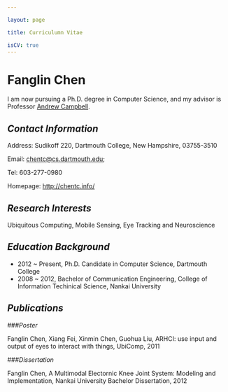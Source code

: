 ```yaml
---

layout: page

title: Curriculumn Vitae

isCV: true
---
```



# Fanglin Chen

I am now pursuing a Ph.D. degree in Computer Science, and my advisor is Professor [Andrew Campbell](http://www.cs.dartmouth.edu/~campbell/).

## *Contact Information*


Address: Sudikoff 220, Dartmouth College, New Hampshire, 03755-3510

Email: chentc@cs.dartmouth.edu;
 
Tel: 603-277-0980

Homepage: <http://chentc.info/>


## *Research Interests*


Ubiquitous Computing, Mobile Sensing, Eye Tracking and Neuroscience


## *Education Background*


- 2012 ~ Present, Ph.D. Candidate in Computer Science, Dartmouth College
- 2008 ~ 2012, Bachelor of Communication Engineering, College of Information Techinical Science, Nankai University


## *Publications*


###*Poster*


Fanglin Chen, Xiang Fei, Xinmin Chen, Guohua Liu, ARHCI: use input and output of eyes to interact with things, UbiComp, 2011


###*Dissertation*


Fanglin Chen, A Multimodal Electornic Knee Joint System: Modeling and Implementation, Nankai University Bachelor Dissertation, 2012